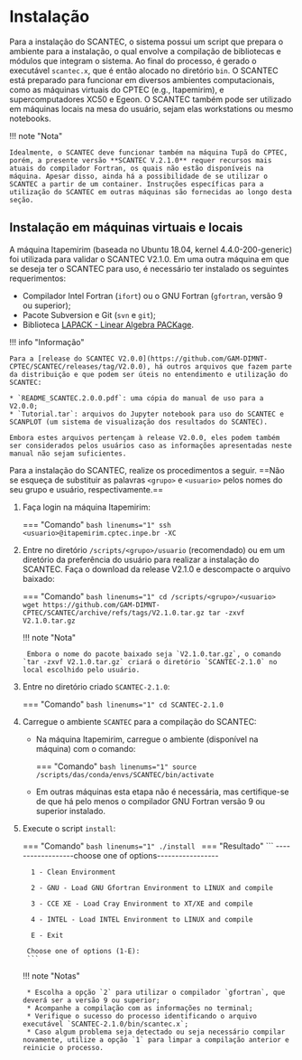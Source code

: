 # Instalação

Para a instalação do SCANTEC, o sistema possui um script que prepara o ambiente para a instalação, o qual envolve a compilação de bibliotecas e módulos que integram o sistema. Ao final do processo, é gerado o executável `scantec.x`, que é então alocado no diretório `bin`. O SCANTEC está preparado para funcionar em diversos ambientes computacionais, como as máquinas virtuais do CPTEC (e.g., Itapemirim), e supercomputadores XC50 e Egeon. O SCANTEC também pode ser utilizado em máquinas locais na mesa do usuário, sejam elas workstations ou mesmo notebooks.

!!! note "Nota"

    Idealmente, o SCANTEC deve funcionar também na máquina Tupã do CPTEC, porém, a presente versão **SCANTEC V.2.1.0** requer recursos mais atuais do compilador Fortran, os quais não estão disponíveis na máquina. Apesar disso, ainda há a possibilidade de se utilizar o SCANTEC a partir de um container. Instruções específicas para a utilização do SCANTEC em outras máquinas são fornecidas ao longo desta seção.

##  Instalação em máquinas virtuais e locais

A máquina Itapemirim (baseada no Ubuntu 18.04, kernel 4.4.0-200-generic) foi utilizada para validar o SCANTEC V2.1.0. Em uma outra máquina em que se deseja ter o SCANTEC para uso, é necessário ter instalado os seguintes requerimentos:

* Compilador Intel Fortran (`ifort`) ou o GNU Fortran (`gfortran`, versão 9 ou superior);
* Pacote Subversion e Git (`svn` e `git`);
* Biblioteca [LAPACK - Linear Algebra PACKage](https://www.netlib.org/lapack/).

!!! info "Informação"

    Para a [release do SCANTEC V2.0.0](https://github.com/GAM-DIMNT-CPTEC/SCANTEC/releases/tag/V2.0.0), há outros arquivos que fazem parte da distribuição e que podem ser úteis no entendimento e utilização do SCANTEC:

    * `README_SCANTEC.2.0.0.pdf`: uma cópia do manual de uso para a V2.0.0;
    * `Tutorial.tar`: arquivos do Jupyter notebook para uso do SCANTEC e SCANPLOT (um sistema de visualização dos resultados do SCANTEC).

    Embora estes arquivos pertençam à release V2.0.0, eles podem também ser considerados pelos usuários caso as informações apresentadas neste manual não sejam suficientes.

Para a instalação do SCANTEC, realize os procedimentos a seguir. ==Não se esqueça de substituir as palavras `<grupo>` e `<usuario>` pelos nomes do seu grupo e usuário, respectivamente.==

1. Faça login na máquina Itapemirim:

    === "Comando"
        ```bash linenums="1"
        ssh <usuario>@itapemirim.cptec.inpe.br -XC
        ```

2. Entre no diretório `/scripts/<grupo>/usuario` (recomendado) ou em um diretório da preferência do usuário para realizar a instalação do SCANTEC. Faça o download da release V2.1.0 e descompacte o arquivo baixado:

    === "Comando"
        ```bash linenums="1"
        cd /scripts/<grupo>/<usuario>
        wget https://github.com/GAM-DIMNT-CPTEC/SCANTEC/archive/refs/tags/V2.1.0.tar.gz
        tar -zxvf V2.1.0.tar.gz
        ```

    !!! note "Nota"

        Embora o nome do pacote baixado seja `V2.1.0.tar.gz`, o comando `tar -zxvf V2.1.0.tar.gz` criará o diretório `SCANTEC-2.1.0` no local escolhido pelo usuário.

3. Entre no diretório criado `SCANTEC-2.1.0`:

    === "Comando"
        ```bash linenums="1"
        cd SCANTEC-2.1.0
        ```

4. Carregue o ambiente `SCANTEC` para a compilação do SCANTEC:

    * Na máquina Itapemirim, carregue o ambiente (disponível na máquina) com o comando:    

        === "Comando"
            ```bash linenums="1"
            source /scripts/das/conda/envs/SCANTEC/bin/activate
            ```

    * Em outras máquinas esta etapa não é necessária, mas certifique-se de que há pelo menos o compilador GNU Fortran versão 9 ou superior instalado.

5. Execute o script `install`:

    === "Comando"
        ```bash linenums="1"
        ./install
        ```
    === "Resultado"
        ```
        ------------------choose one of options-----------------
        
         1 - Clean Environment
        
         2 - GNU - Load GNU Gfortran Environment to LINUX and compile
        
         3 - CCE XE - Load Cray Environment to XT/XE and compile
        
         4 - INTEL - Load INTEL Environment to LINUX and compile
        
         E - Exit
        
        Choose one of options (1-E): 
        ```

    !!! note "Notas"
    
        * Escolha a opção `2` para utilizar o compilador `gfortran`, que deverá ser a versão 9 ou superior;
        * Acompanhe a compilação com as informações no terminal;
        * Verifique o sucesso do processo identificando o arquivo executável `SCANTEC-2.1.0/bin/scantec.x`;
        * Caso algum problema seja detectado ou seja necessário compilar novamente, utilize a opção `1` para limpar a compilação anterior e reinicie o processo.
